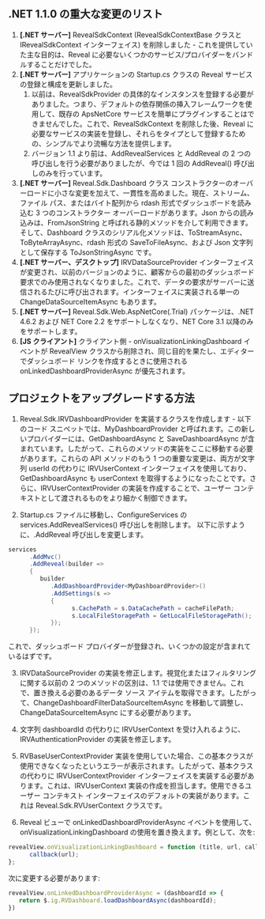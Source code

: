 ## .NET 1.1.0 の重大な変更のリスト

1. **[.NET サーバー]** RevealSdkContext (RevealSdkContextBase クラスと IRevealSdkContext インターフェイス) を削除しました - これを提供していた主な目的は、Reveal に必要ないくつかのサービス/プロバイダーをバンドルすることだけでした。
2. **[.NET サーバー]** アプリケーションの Startup.cs クラスの Reveal サービスの登録と構成を更新しました。
   1. 以前は、RevealSdkProvider の具体的なインスタンスを登録する必要がありました。つまり、デフォルトの依存関係の挿入フレームワークを使用して、既存の ApsNetCore サービスを簡単にプラグインすることはできませんでした。これで、RevealSdkContext を削除した後、Reveal に必要なサービスの実装を登録し、それらをタイプとして登録するための、シンプルでより流暢な方法を提供します。
   2. バージョン 1.1 より前は、AddRevealServices と AddReveal の 2 つの呼び出しを行う必要がありましたが、今では 1 回の AddReveal() 呼び出しのみを行っています。
3. **[.NET サーバー]** Reveal.Sdk.Dashboard クラス コンストラクターのオーバーロードに小さな変更を加えて、一貫性を高めました。現在、ストリーム、ファイル パス、またはバイト配列から rdash 形式でダッシュボードを読み込む 3 つのコンストラクター オーバーロードがあります。Json からの読み込みは、FromJsonString と呼ばれる静的メソッドを介して利用できます。そして、Dashboard クラスのシリアル化メソッドは、ToStreamAsync、ToByteArrayAsync、rdash 形式の SaveToFileAsync、および Json 文字列として保存する ToJsonStringAsync です。
4. **[.NET サーバー、デスクトップ]** IRVDataSourceProvider インターフェイスが変更され、以前のバージョンのように、顧客からの最初のダッシュボード要求でのみ使用されなくなりました。これで、データの要求がサーバーに送信されるたびに呼び出されます。インターフェイスに実装される単一の ChangeDataSourceItemAsync もあります。
5. **[.NET サーバー]** Reveal.Sdk.Web.AspNetCore(.Trial) パッケージは、.NET 4.6.2 および NET Core 2.2 をサポートしなくなり、NET Core 3.1 以降のみをサポートします。
6. **[JS クライアント]** クライアント側 - onVisualizationLinkingDashboard イベントが RevealView クラスから削除され、同じ目的を果たし、エディターでダッシュボード リンクを作成するときに使用される onLinkedDashboardProviderAsync が優先されます。

## プロジェクトをアップグレードする方法

1. Reveal.Sdk.IRVDashboardProvider を実装するクラスを作成します - 以下のコード スニペットでは、MyDashboardProvider と呼ばれます。この新しいプロバイダーには、GetDashboardAsync と SaveDashboardAsync が含まれています。したがって、これらのメソッドの実装をここに移動する必要があります。これらの API メソッドのもう 1 つの重要な変更は、両方が文字列 userId の代わりに IRVUserContext インターフェイスを使用しており、GetDashboardAsync も userContext を取得するようになったことです。さらに、IRVUserContextProvider の実装を作成することで、ユーザー コンテキストとして渡されるものをより細かく制御できます。

2. Startup.cs ファイルに移動し、ConfigureServices の services.AddRevealServices() 呼び出しを削除します。
以下に示すように、.AddReveal 呼び出しを変更します。
```csharp
services
      .AddMvc()
      .AddReveal(builder => 
      {
         builder
            .AddDashboardProvider<MyDashboardProvider>()
            .AddSettings(s =>
            {
                  s.CachePath = s.DataCachePath = cacheFilePath;
                  s.LocalFileStoragePath = GetLocalFileStoragePath();
            });
      });
```
これで、ダッシュボード プロバイダーが登録され、いくつかの設定が含まれているはずです。

3. IRVDataSourceProvider の実装を修正します。視覚化またはフィルタリングに関する以前の 2 つのメソッドの区別は、1.1 では使用できません。これで、置き換える必要のあるデータ ソース アイテムを取得できます。したがって、ChangeDashboardFilterDataSourceItemAsync を移動して調整し、ChangeDataSourceItemAsync にする必要があります。
4. 文字列 dashboardId の代わりに IRVUserContext を受け入れるように、IRVAuthenticationProvider の実装を修正します。
5. RVBaseUserContextProvider 実装を使用していた場合、この基本クラスが使用できなくなったというエラーが表示されます。したがって、基本クラスの代わりに IRVUserContextProvider インターフェイスを実装する必要があります。これは、IRVUserContext 実装の作成を担当します。使用できるユーザー コンテキスト インターフェイスのデフォルトの実装があります。これは Reveal.Sdk.RVUserContext クラスです。

6. Reveal ビューで onLinkedDashboardProviderAsync イベントを使用して、onVisualizationLinkingDashboard の使用を置き換えます。例として、次を:
```javascript
revealView.onVisualizationLinkingDashboard = function (title, url, callback) {
      callback(url);
};
```
次に変更する必要があります:
```javascript
revealView.onLinkedDashboardProviderAsync = (dashboardId => {
   return $.ig.RVDashboard.loadDashboardAsync(dashboardId);
})
```
